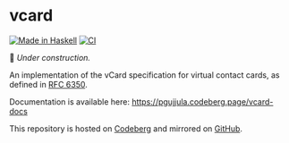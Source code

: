 <!--
SPDX-FileCopyrightText: Copyright Preetham Gujjula
SPDX-License-Identifier: BSD-3-Clause
-->

# vcard

[![Made in Haskell](https://img.shields.io/badge/Made_in-Haskell-5e5086?logo=haskell&style=flat)](https://haskell.org)
[![CI](https://ci.codeberg.org/api/badges/14199/status.svg)](https://ci.codeberg.org/repos/14199)


🚧 _Under construction._

An implementation of the vCard specification for virtual contact cards, as
defined in [RFC 6350].

Documentation is available here: https://pgujjula.codeberg.page/vcard-docs

This repository is hosted on [Codeberg] and mirrored on [GitHub].

[RFC 6350]: https://datatracker.ietf.org/doc/html/rfc6350.
[Codeberg]: https://codeberg.org/pgujjula/vcard
[GitHub]: https://github.com/pgujjula/vcard
